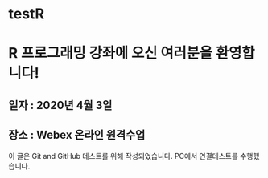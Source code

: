 # testR
# R 프로그래밍 강좌에 오신 여러분을 환영합니다!
## 일자 : 2020년 4월 3일
## 장소 : Webex 온라인 원격수업

이 글은 Git and GitHub 테스트를 위해 작성되었습니다.
PC에서 연결테스트를 수행했습니다.